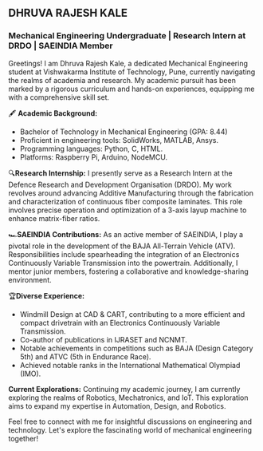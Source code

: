 ##                                      DHRUVA RAJESH KALE

### Mechanical Engineering Undergraduate | Research Intern at DRDO | SAEINDIA Member

Greetings! I am Dhruva Rajesh Kale, a dedicated Mechanical Engineering student at Vishwakarma Institute of Technology, Pune, currently navigating the realms of academia and research. My academic pursuit has been marked by a rigorous curriculum and hands-on experiences, equipping me with a comprehensive skill set.

🖋️ **Academic Background:**
- Bachelor of Technology in Mechanical Engineering (GPA: 8.44)
- Proficient in engineering tools: SolidWorks, MATLAB, Ansys.
- Programming languages: Python, C, HTML.
- Platforms: Raspberry Pi, Arduino, NodeMCU.

🔍**Research Internship:**
I presently serve as a Research Intern at the Defence Research and Development Organisation (DRDO). My work revolves around advancing Additive Manufacturing through the fabrication and characterization of continuous fiber composite laminates. This role involves precise operation and optimization of a 3-axis layup machine to enhance matrix-fiber ratios.

🏎️**SAEINDIA Contributions:**
As an active member of SAEINDIA, I play a pivotal role in the development of the BAJA All-Terrain Vehicle (ATV). Responsibilities include spearheading the integration of an Electronics Continuously Variable Transmission into the powertrain. Additionally, I mentor junior members, fostering a collaborative and knowledge-sharing environment.

🏆**Diverse Experience:**
- Windmill Design at CAD & CART, contributing to a more efficient and compact drivetrain with an Electronics Continuously Variable Transmission.
- Co-author of publications in IJRASET and NCNMT.
- Notable achievements in competitions such as BAJA (Design Category 5th) and ATVC (5th in Endurance Race).
- Achieved notable ranks in the International Mathematical Olympiad (IMO).

**Current Explorations:**
Continuing my academic journey, I am currently exploring the realms of Robotics, Mechatronics, and IoT. This exploration aims to expand my expertise in Automation, Design, and Robotics.

Feel free to connect with me for insightful discussions on engineering and technology. Let's explore the fascinating world of mechanical engineering together!
